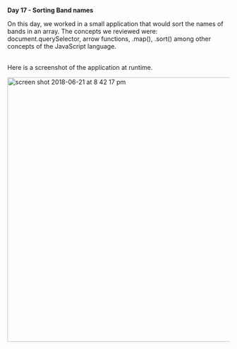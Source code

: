 <strong> Day 17 - Sorting Band names</strong>

On this day, we worked in a small application that would sort the names of bands in an array.
The concepts we reviewed were: document.querySelector, arrow functions, .map(), .sort() among other
concepts of the JavaScript language.
<br> <br>

Here is a screenshot of the application at runtime. <br>

<img width="600" alt="screen shot 2018-06-21 at 8 42 17 pm" src="https://user-images.githubusercontent.com/33431535/41752157-c1440282-7593-11e8-93ff-320c993af0fa.png">
